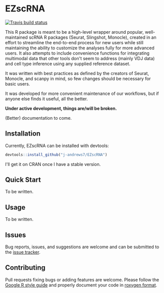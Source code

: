 # EZscRNA

[![Travis build status](https://travis-ci.org/j-andrews7/EZscRNA.svg?branch=master)](https://travis-ci.org/j-andrews7/EZscRNA)

This R package is meant to be a high-level wrapper around popular, well-maintained scRNA R packages (Seurat, Slingshot, Monocle), created in an effort to streamline the end-to-end process for new users while still maintaining the ability to customize the analyses fully for more advanced users. It also attempts to include convenience functions for integrating multimodal data that other tools don't seem to address (mainly VDJ data) and cell type inference using any supplied reference dataset.

It was written with best practices as defined by the creators of Seurat, Monocle, and scanpy in mind, so few changes should be necessary for basic users.

It was developed for more convenient maintenance of our workflows, but if anyone else finds it useful, all the better.

**Under active development, things are/will be broken.**

(Better) documentation to come.

## Installation
Currently, EZscRNA can be installed with devtools:
```R
devtools::install_github("j-andrews7/EZscRNA")
```

I'll get it on CRAN once I have a stable version.

## Quick Start

To be written.

## Usage
To be written.

## Issues

Bug reports, issues, and suggestions are welcome and can be submitted to the [issue tracker](https://github.com/j-andrews7/EZscRNA/issues).


## Contributing

Pull requests fixing bugs or adding features are welcome. Please follow the [Google R style guide](https://google.github.io/styleguide/Rguide.xml) and properly document your code in [roxygen format](http://r-pkgs.had.co.nz/man.html).